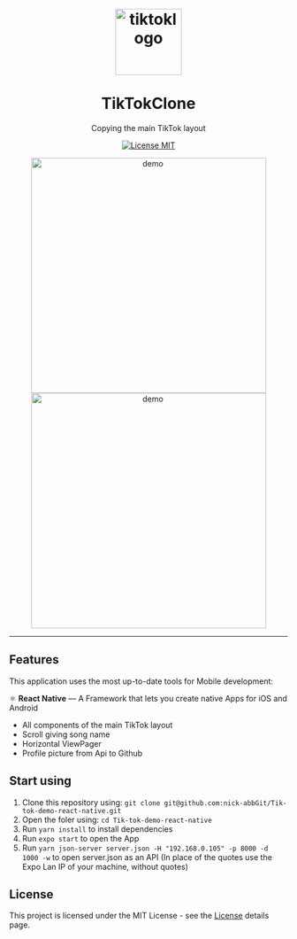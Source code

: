 <h1 align="center">
<br>
  <img src="https://github.com/nick-abbGit/Tik-tok-demo-react-native/blob/master/assets/tiktoklogo.png" alt="tiktoklogo" width="120">
<br>
<br>
TikTokClone
</h1>

<p align="center">Copying the main TikTok layout</p>

<p align="center">
  <a href="https://opensource.org/licenses/MIT">
    <img src="https://img.shields.io/badge/License-MIT-blue.svg" alt="License MIT">
  </a>
</p>

<div align="center">
  <img align="center" src="https://github.com/nick-abbGit/Tik-tok-demo-react-native/blob/master/tiktok.gif" alt="demo" height="425">
  <img align="center" src="https://github.com/nick-abbGit/Tik-tok-demo-react-native/blob/master/tiktokfeed.gif" alt="demo" height="425">

</div>

<hr />

## Features

This application uses the most up-to-date tools for Mobile development:

⚛️ **React Native** — A Framework that lets you create native Apps for iOS and Android

- All components of the main TikTok layout
- Scroll giving song name
- Horizontal ViewPager
- Profile picture from Api to Github

## Start using

1. Clone this repository using: `git clone git@github.com:nick-abbGit/Tik-tok-demo-react-native.git`
2. Open the foler using: `cd Tik-tok-demo-react-native`<br />
3. Run `yarn install` to install dependencies<br />
4. Run `expo start` to open the App
5. Run `yarn json-server server.json -H "192.168.0.105" -p 8000 -d 1000 -w` to open server.json as an API (In place of the quotes use the Expo Lan IP of your machine, without quotes)

## License

This project is licensed under the MIT License - see the [License](https://opensource.org/licenses/MIT) details page.
